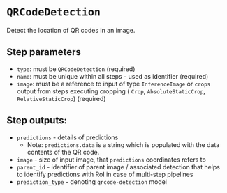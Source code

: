 # `QRCodeDetection`

Detect the location of QR codes in an image.

## Step parameters
* `type`: must be `QRCodeDetection` (required)
* `name`: must be unique within all steps - used as identifier (required)
* `image`: must be a reference to input of type `InferenceImage` or `crops` output from steps executing cropping (
`Crop`, `AbsoluteStaticCrop`, `RelativeStaticCrop`) (required)

## Step outputs:
* `predictions` - details of predictions
    * Note: `predictions.data` is a string which is populated with the data contents of the QR code.
* `image` - size of input image, that `predictions` coordinates refers to
* `parent_id` - identifier of parent image / associated detection that helps to identify predictions with RoI in case
of multi-step pipelines
* `prediction_type` - denoting `qrcode-detection` model